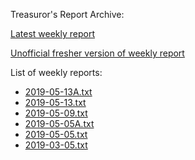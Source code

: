 Treasuror's Report Archive:

[Latest weekly report](weekly/2019-05-13A.txt)

[Unofficial fresher version of weekly report](weekly/fresh.txt)

List of weekly reports:

* [2019-05-13A.txt](weekly/2019-05-13A.txt)
* [2019-05-13.txt](weekly/2019-05-13.txt)
* [2019-05-09.txt](weekly/2019-05-09.txt)
* [2019-05-05A.txt](weekly/2019-05-05A.txt)
* [2019-05-05.txt](weekly/2019-05-05.txt)
* [2019-03-05.txt](weekly/2019-03-05.txt)
